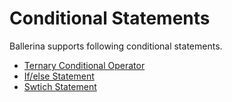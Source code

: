 # Conditional Statements

Ballerina supports following conditional statements.

- [Ternary Conditional Operator](conditional_statements/ternary_conditional_operator.md)
- [If/else Statement](conditional_statements/if_else.md)
- [Swtich Statement](conditional_statements/stwitch.md)